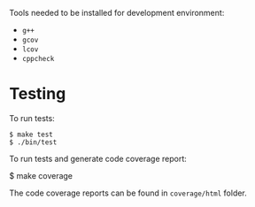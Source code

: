 Tools needed to be installed for development environment:

- `g++`
- `gcov`
- `lcov`
- `cppcheck`

# Testing

To run tests:

    $ make test
    $ ./bin/test

To run tests and generate code coverage report:

  $ make coverage

The code coverage reports can be found in `coverage/html` folder.
